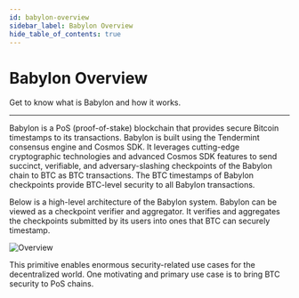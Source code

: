 ```yaml
---
id: babylon-overview
sidebar_label: Babylon Overview
hide_table_of_contents: true
---
```



# Babylon Overview

Get to know what is Babylon and how it works.

<!-- TODO: add BTC staking overview here -->

---

Babylon is a PoS (proof-of-stake) blockchain that provides secure Bitcoin timestamps to its transactions. Babylon is built using the Tendermint consensus engine and Cosmos SDK. It leverages cutting-edge cryptographic technologies and advanced Cosmos SDK features to send succinct, verifiable, and adversary-slashing checkpoints of the Babylon chain to BTC as BTC transactions. The BTC timestamps of Babylon checkpoints provide BTC-level security to all Babylon transactions.

Below is a high-level architecture of the Babylon system. Babylon can be viewed as a checkpoint verifier and aggregator. It verifies and aggregates the checkpoints submitted by its users into ones that BTC can securely timestamp.

![Overview](./images/babylonoverview.png)

This primitive enables enormous security-related use cases for the decentralized world. One motivating and primary use case is to bring BTC security to PoS chains.
